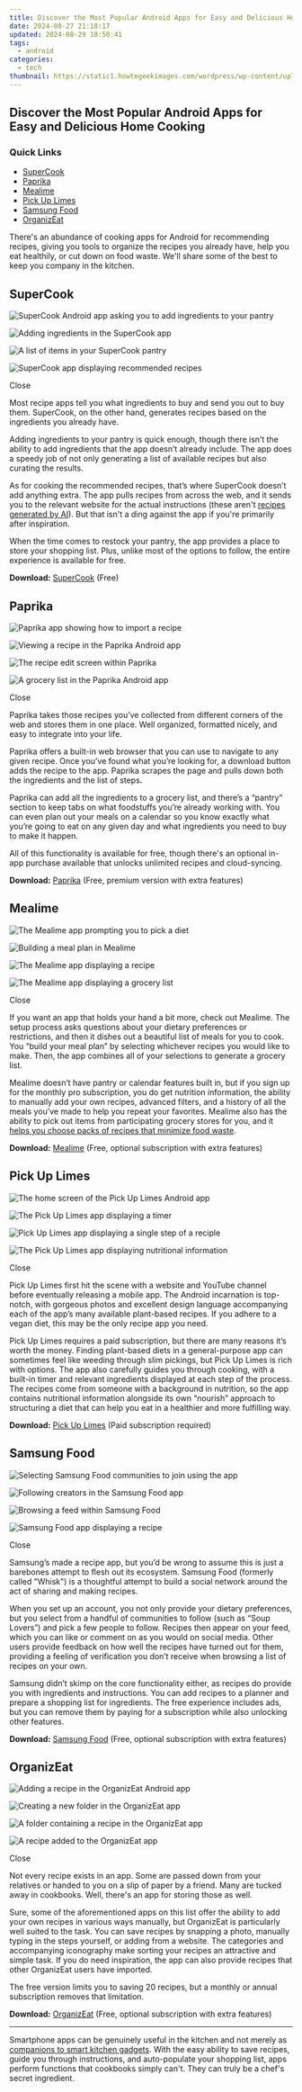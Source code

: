 ```yaml
---
title: Discover the Most Popular Android Apps for Easy and Delicious Home Cooking
date: 2024-08-27 21:18:17
updated: 2024-08-29 10:50:41
tags:
  - android
categories:
  - tech
thumbnail: https://static1.howtogeekimages.com/wordpress/wp-content/uploads/2023/03/4299af22.jpg
---
```


## Discover the Most Popular Android Apps for Easy and Delicious Home Cooking

### Quick Links

* [SuperCook](https://location-fake.techidaily.com/11-best-location-changers-for-xiaomi-13t-drfone-by-drfone-virtual-android/)
* [Paprika](https://howto.techidaily.com/nokia-c12-camera-not-working-unexpected-error-fix-it-now-drfone-by-drfone-fix-android-problems-fix-android-problems/)
* [Mealime](https://fox-cloud.techidaily.com/new-in-2024-the-ultimate-ranking-for-vraction-cams-not-like-gopro/)
* [Pick Up Limes](https://android-pokemon-go.techidaily.com/4-solution-to-get-rid-of-pokemon-fail-to-detect-location-on-infinix-note-30-pro-drfone-by-drfone-virtual-android/)
* [Samsung Food](https://bypass-frp.techidaily.com/in-2024-is-gsm-flasher-adb-legit-full-review-to-bypass-your-xiaomi-14-phone-frp-lock-by-drfone-android/)
* [OrganizEat](https://instagram-video-files.techidaily.com/updated-instagram-to-music-directing-videos-to-mp3-outputs-for-2024/)

 There's an abundance of cooking apps for Android for recommending recipes, giving you tools to organize the recipes you already have, help you eat healthily, or cut down on food waste. We'll share some of the best to keep you company in the kitchen.

##  SuperCook

![SuperCook Android app asking you to add ingredients to your pantry](https://static1.howtogeekimages.com/wordpress/wp-content/uploads/2024/01/recipe-android-app-supercook-get-started.png) 

![Adding ingredients in the SuperCook app](https://static1.howtogeekimages.com/wordpress/wp-content/uploads/2024/01/recipe-android-app-supercook-add-ingredients.png) 

![A list of items in your SuperCook pantry](https://static1.howtogeekimages.com/wordpress/wp-content/uploads/2024/01/recipe-android-app-supercook-pantry.png) 

![SuperCook app displaying recommended recipes](https://static1.howtogeekimages.com/wordpress/wp-content/uploads/2024/01/recipe-android-app-supercook-recipe-recommendations.png) 

Close 

 Most recipe apps tell you what ingredients to buy and send you out to buy them. SuperCook, on the other hand, generates recipes based on the ingredients you already have.

 Adding ingredients to your pantry is quick enough, though there isn’t the ability to add ingredients that the app doesn’t already include. The app does a speedy job of not only generating a list of available recipes but also curating the results.

 As for cooking the recommended recipes, that’s where SuperCook doesn’t add anything extra. The app pulls recipes from across the web, and it sends you to the relevant website for the actual instructions (these aren't [recipes generated by AI](https://win-dash.techidaily.com/how-to-update-your-amd-radeon-graphics-card-drivers-effectively/)). But that isn't a ding against the app if you're primarily after inspiration.

 When the time comes to restock your pantry, the app provides a place to store your shopping list. Plus, unlike most of the options to follow, the entire experience is available for free.

**Download:** [SuperCook](https://www.anrdoezrs.net/links/3607085/type/dlg/sid/UUhtgUeUpU2001663/https://play.google.com/store/apps/details?id=com.supercook.app&pcampaignid=web%5Fshare) (Free)

##  Paprika

![Paprika app showing how to import a recipe](https://static1.howtogeekimages.com/wordpress/wp-content/uploads/2024/01/recipe-android-app-paprika-getting-started.png) 

![Viewing a recipe in the Paprika Android app](https://static1.howtogeekimages.com/wordpress/wp-content/uploads/2024/01/recipe-android-app-paprika-save-recipe.png) 

![The recipe edit screen within Paprika](https://static1.howtogeekimages.com/wordpress/wp-content/uploads/2024/01/recipe-android-app-paprika-edit-recipe.png) 

![A grocery list in the Paprika Android app](https://static1.howtogeekimages.com/wordpress/wp-content/uploads/2024/01/recipe-android-app-paprika-grocery-list.png) 

Close 

 Paprika takes those recipes you’ve collected from different corners of the web and stores them in one place. Well organized, formatted nicely, and easy to integrate into your life.

 Paprika offers a built-in web browser that you can use to navigate to any given recipe. Once you’ve found what you’re looking for, a download button adds the recipe to the app. Paprika scrapes the page and pulls down both the ingredients and the list of steps.

 Paprika can add all the ingredients to a grocery list, and there’s a “pantry” section to keep tabs on what foodstuffs you’re already working with. You can even plan out your meals on a calendar so you know exactly what you’re going to eat on any given day and what ingredients you need to buy to make it happen.

 All of this functionality is available for free, though there's an optional in-app purchase available that unlocks unlimited recipes and cloud-syncing.

**Download:** [Paprika](https://www.anrdoezrs.net/links/3607085/type/dlg/sid/UUhtgUeUpU2001663/https://play.google.com/store/apps/details?id=com.hindsightlabs.paprika.android.v3) (Free, premium version with extra features)

##  Mealime

![The Mealime app prompting you to pick a diet](https://static1.howtogeekimages.com/wordpress/wp-content/uploads/2024/01/recipe-android-app-mealime-pick-diet.png) 

![Building a meal plan in Mealime](https://static1.howtogeekimages.com/wordpress/wp-content/uploads/2024/01/recipe-android-app-mealime-review-plan.png) 

![The Mealime app displaying a recipe](https://static1.howtogeekimages.com/wordpress/wp-content/uploads/2024/01/recipe-android-app-mealime-recipe.png) 

![The Mealime app displaying a grocery list](https://static1.howtogeekimages.com/wordpress/wp-content/uploads/2024/01/recipe-android-app-mealime-grocery-list.png) 

Close 

 If you want an app that holds your hand a bit more, check out Mealime. The setup process asks questions about your dietary preferences or restrictions, and then it dishes out a beautiful list of meals for you to cook. You “build your meal plan” by selecting whichever recipes you would like to make. Then, the app combines all of your selections to generate a grocery list.

 Mealime doesn’t have pantry or calendar features built in, but if you sign up for the monthly pro subscription, you do get nutrition information, the ability to manually add your own recipes, advanced filters, and a history of all the meals you’ve made to help you repeat your favorites. Mealime also has the ability to pick out items from participating grocery stores for you, and it [helps you choose packs of recipes that minimize food waste](https://extra-guidance.techidaily.com/new-mastering-livestran-interactions-with-these-ten-backtrack-techniques/).

**Download:** [Mealime](https://www.anrdoezrs.net/links/3607085/type/dlg/sid/UUhtgUeUpU2001663/https://play.google.com/store/apps/details?id=com.mealime) (Free, optional subscription with extra features)

##  Pick Up Limes

![The home screen of the Pick Up Limes Android app](https://static1.howtogeekimages.com/wordpress/wp-content/uploads/2024/01/recipe-android-app-pick-up-limes-explore.png) 

![The Pick Up Limes app displaying a timer](https://static1.howtogeekimages.com/wordpress/wp-content/uploads/2024/01/recipe-android-app-pick-up-limes-timer.png) 

![Pick Up Limes app displaying a single step of a reciple](https://static1.howtogeekimages.com/wordpress/wp-content/uploads/2024/01/recipe-android-app-pick-up-limes-recipe-steps.png) 

![The Pick Up Limes app displaying nutritional information](https://static1.howtogeekimages.com/wordpress/wp-content/uploads/2024/01/recipe-android-app-pick-up-limes-nutrition.png) 

Close 

 Pick Up Limes first hit the scene with a website and YouTube channel before eventually releasing a mobile app. The Android incarnation is top-notch, with gorgeous photos and excellent design language accompanying each of the app’s many available plant-based recipes. If you adhere to a vegan diet, this may be the only recipe app you need.

 Pick Up Limes requires a paid subscription, but there are many reasons it’s worth the money. Finding plant-based diets in a general-purpose app can sometimes feel like weeding through slim pickings, but Pick Up Limes is rich with options. The app also carefully guides you through cooking, with a built-in timer and relevant ingredients displayed at each step of the process. The recipes come from someone with a background in nutrition, so the app contains nutritional information alongside its own “nourish” approach to structuring a diet that can help you eat in a healthier and more fulfilling way.

**Download:** [Pick Up Limes](https://www.anrdoezrs.net/links/3607085/type/dlg/sid/UUhtgUeUpU2001663/https://play.google.com/store/apps/details?id=com.pickuplimes.pulapp) (Paid subscription required)

##  Samsung Food

![Selecting Samsung Food communities to join using the app](https://static1.howtogeekimages.com/wordpress/wp-content/uploads/2024/01/recipe-android-app-samsung-food-select-communities.png) 

![Following creators in the Samsung Food app](https://static1.howtogeekimages.com/wordpress/wp-content/uploads/2024/01/recipe-android-app-samsung-food-follow-creators.png) 

![Browsing a feed within Samsung Food](https://static1.howtogeekimages.com/wordpress/wp-content/uploads/2024/01/recipe-android-app-samsung-food-feed.png) 

![Samsung Food app displaying a recipe](https://static1.howtogeekimages.com/wordpress/wp-content/uploads/2024/01/recipe-android-app-samsung-food-recipe.png) 

Close 

 Samsung’s made a recipe app, but you’d be wrong to assume this is just a barebones attempt to flesh out its ecosystem. Samsung Food (formerly called "Whisk") is a thoughtful attempt to build a social network around the act of sharing and making recipes.

 When you set up an account, you not only provide your dietary preferences, but you select from a handful of communities to follow (such as “Soup Lovers”) and pick a few people to follow. Recipes then appear on your feed, which you can like or comment on as you would on social media. Other users provide feedback on how well the recipes have turned out for them, providing a feeling of verification you don’t receive when browsing a list of recipes on your own.

 Samsung didn’t skimp on the core functionality either, as recipes do provide you with ingredients and instructions. You can add recipes to a planner and prepare a shopping list for ingredients. The free experience includes ads, but you can remove them by paying for a subscription while also unlocking other features.

**Download:** [Samsung Food](https://www.anrdoezrs.net/links/3607085/type/dlg/sid/UUhtgUeUpU2001663/https://play.google.com/store/apps/details?id=com.foodient.whisk&pcampaignid=web%5Fshare) (Free, optional subscription with extra features)

##  OrganizEat

![Adding a recipe in the OrganizEat Android app](https://static1.howtogeekimages.com/wordpress/wp-content/uploads/2024/01/recipe-android-app-organizeat-add-recipe.png) 

![Creating a new folder in the OrganizEat app](https://static1.howtogeekimages.com/wordpress/wp-content/uploads/2024/01/recipe-android-app-organizeat-new-folder.png) 

![A folder containing a recipe in the OrganizEat app](https://static1.howtogeekimages.com/wordpress/wp-content/uploads/2024/01/recipe-android-app-organizeat-recipes-folder.png) 

![A recipe added to the OrganizEat app](https://static1.howtogeekimages.com/wordpress/wp-content/uploads/2024/01/recipe-android-app-organizeat-recipe.png) 

Close 

 Not every recipe exists in an app. Some are passed down from your relatives or handed to you on a slip of paper by a friend. Many are tucked away in cookbooks. Well, there's an app for storing those as well.

 ​​​​Sure, some of the aforementioned apps on this list offer the ability to add your own recipes in various ways manually, but OrganizEat is particularly well suited to the task. You can save recipes by snapping a photo, manually typing in the steps yourself, or adding from a website. The categories and accompanying iconography make sorting your recipes an attractive and simple task. If you do need inspiration, the app can also provide recipes that other OrganizEat users have imported.

 The free version limits you to saving 20 recipes, but a monthly or annual subscription removes that limitation.

**Download:** [OrganizEat](https://www.anrdoezrs.net/links/3607085/type/dlg/sid/UUhtgUeUpU2001663/https://play.google.com/store/apps/details?id=com.organizeat.android) (Free, optional subscription with extra features)

---

 Smartphone apps can be genuinely useful in the kitchen and not merely as [companions to smart kitchen gadgets](https://some-tips.techidaily.com/new-the-definitive-guide-to-iphones-how-to-grab-podcast-episodes/). With the easy ability to save recipes, guide you through instructions, and auto-populate your shopping list, apps perform functions that cookbooks simply can't. They can truly be a chef's secret ingredient.

<ins class="adsbygoogle"
     style="display:block"
     data-ad-format="autorelaxed"
     data-ad-client="ca-pub-7571918770474297"
     data-ad-slot="1223367746"></ins>



<ins class="adsbygoogle"
     style="display:block"
     data-ad-client="ca-pub-7571918770474297"
     data-ad-slot="8358498916"
     data-ad-format="auto"
     data-full-width-responsive="true"></ins>
